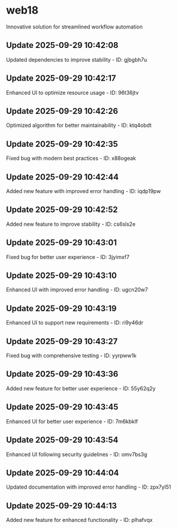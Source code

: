 # web18
Innovative solution for streamlined workflow automation

## Update 2025-09-29 10:42:08
Updated dependencies to improve stability - ID: gjbgbh7u


## Update 2025-09-29 10:42:17
Enhanced UI to optimize resource usage - ID: 96t36jtv


## Update 2025-09-29 10:42:26
Optimized algorithm for better maintainability - ID: ktq4obdt


## Update 2025-09-29 10:42:35
Fixed bug with modern best practices - ID: x88ogeak


## Update 2025-09-29 10:42:44
Added new feature with improved error handling - ID: iqdp19pw


## Update 2025-09-29 10:42:52
Added new feature to improve stability - ID: cs6sls2e


## Update 2025-09-29 10:43:01
Fixed bug for better user experience - ID: 3jyimxf7


## Update 2025-09-29 10:43:10
Enhanced UI with improved error handling - ID: ugcn20w7


## Update 2025-09-29 10:43:19
Enhanced UI to support new requirements - ID: ri9y46dr


## Update 2025-09-29 10:43:27
Fixed bug with comprehensive testing - ID: yyrpww1k


## Update 2025-09-29 10:43:36
Added new feature for better user experience - ID: 55y62q2y


## Update 2025-09-29 10:43:45
Enhanced UI for better user experience - ID: 7m6kbklf


## Update 2025-09-29 10:43:54
Enhanced UI following security guidelines - ID: omv7bs3g


## Update 2025-09-29 10:44:04
Updated documentation with improved error handling - ID: zpx7yl51


## Update 2025-09-29 10:44:13
Added new feature for enhanced functionality - ID: plhafvqx

